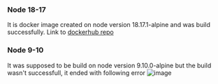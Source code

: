 ### Node 18-17
It is docker image created on node version 18.17.1-alpine and was build successfully.
Link to [dockerhub repo](https://hub.docker.com/layers/danzpollub/docker-salesforce-node-newest/latest/images/sha256-646867b35f38cd4b883bd600c5e8e81b0aa558cd959417cc15ec3bbe3798ef4c?context=repo)

### Node 9-10
It was supposed to be build on node version 9.10.0-alpine but the build wasn't successfull, it ended with following error
![image](https://github.com/zawadek/salesforceDockerImage/assets/47819173/0dfb5d1e-e89d-491a-95a3-3a15dea71cbb)
